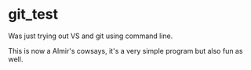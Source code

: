 # git_test
Was just trying out VS and git using command line.

This is now a Almir's cowsays, it's a very simple program but also fun as well.

